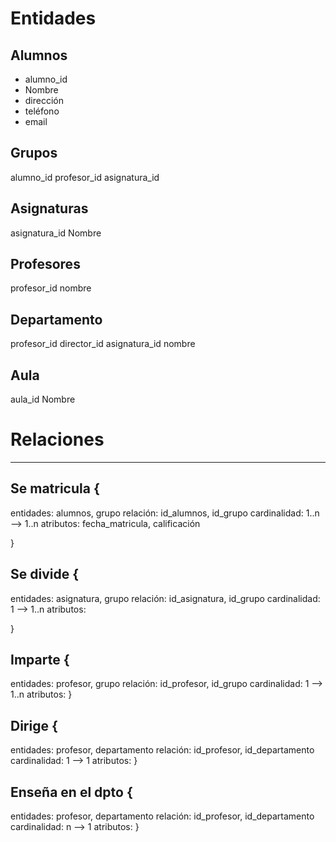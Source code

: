 # Entidades

## Alumnos

- alumno_id
- Nombre
- dirección
- teléfono
- email

## Grupos

alumno_id
profesor_id
asignatura_id

## Asignaturas

asignatura_id
Nombre

## Profesores

profesor_id
nombre

## Departamento

profesor_id
director_id
asignatura_id
nombre

## Aula

aula_id
Nombre

# Relaciones

---

## Se matricula {

entidades: alumnos, grupo
relación: id_alumnos, id_grupo
cardinalidad: 1..n --> 1..n
atributos: fecha_matricula, calificación

}

## Se divide {

entidades: asignatura, grupo
relación: id_asignatura, id_grupo
cardinalidad: 1 --> 1..n
atributos:

}

## Imparte {

entidades: profesor, grupo
relación: id_profesor, id_grupo
cardinalidad: 1 --> 1..n
atributos:
}

## Dirige {

entidades: profesor, departamento
relación: id_profesor, id_departamento
cardinalidad: 1 --> 1
atributos:
}

## Enseña en el dpto {

entidades: profesor, departamento
relación: id_profesor, id_departamento
cardinalidad: n --> 1
atributos:
}
